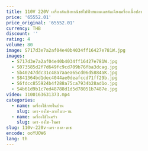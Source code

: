 ```yaml
---
title: 110V 220V เครื่องตัดเชิงพาณิชย์ไฟฟ้าสแตนเลสตัดเฉียงเครื่องเนื้อปลา
price: '65552.01'
price_original: '65552.01'
currency: THB
discount: ''
rating: 4
volume: 80
image: S717d3e7a2af04e40b4034ff16427e781W.jpg
images:
  - S717d3e7a2af04e40b4034ff16427e781W.jpg
  - S073585d2f7d649fc9cd709b76fba3dcag.jpg
  - Sb40247ddc31c48a7aaea65cd06d5884aK.jpg
  - S841364bd1dec4044ae0deafccd71ff29b.jpg
  - S6fdcc855924b4f288a75ca7934b28ad1o.jpg
  - S4b61d9b1c7ed48788d1d5d78051b7487e.jpg
video: 1100163631373.mp4
categories:
  - name: เครื่องใช้ภายในบ้าน
    slug: เคร-องใช-ภายในบ-าน
  - name: เครื่องใช้ในครัว
    slug: เคร-องใช-ในคร
slug: 110v-220v-เคร-องต-ดเช
encode: ooYUOW6
lang: th
---
```

  